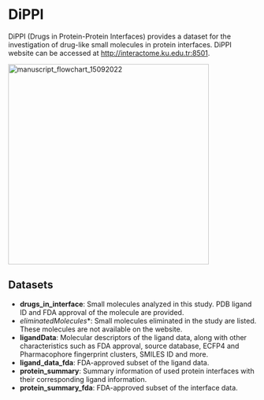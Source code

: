 
# DiPPI

DiPPI (Drugs in Protein-Protein Interfaces) provides a dataset for the investigation of drug-like small molecules in protein interfaces. DiPPI website can be accessed at http://interactome.ku.edu.tr:8501. 

<img width="407" alt="manuscript_flowchart_15092022" src="[https://github.com/ku-cosbi/DiPPI/assets/26777185/41d47e78-f78e-4109-b99c-10afb3005a48](https://github.com/ku-cosbi/DiPPI/assets/26777185/c4f971af-226d-4039-b5ba-af2f34d5eaa5)">


## Datasets

- **drugs_in_interface**: Small molecules analyzed in this study. PDB ligand ID and FDA approval of the molecule are provided.
- *eliminatedMolecules**: Small molecules eliminated in the study are listed. These molecules are not available on the website.
- **ligandData**: Molecular descriptors of the ligand data, along with other characteristics such as FDA approval, source database, ECFP4 and Pharmacophore fingerprint clusters, SMILES ID and more.
- **ligand_data_fda**: FDA-approved subset of the ligand data.
- **protein_summary**: Summary information of used protein interfaces with their corresponding ligand information.
- **protein_summary_fda**: FDA-approved subset of the interface data.

